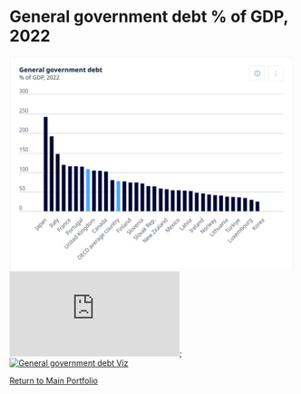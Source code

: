 # General government debt % of GDP, 2022
<img src="Government debt.jpg" width="500"/>



<iframe src="https://data-viewer.oecd.org?chartId=b4130eeb-a6a7-440b-91fc-8e02e55a6bb0" style="border: none"; allowfullscreen="true">;
  <a rel="noopener noreferrer" href="https://data-viewer.oecd.org?chartId=b4130eeb-a6a7-440b-91fc-8e02e55a6bb0" target="_blank">Dataflow</a>
</iframe>;

<div class='tableauPlaceholder' id='viz1725923321336' style='position: relative'><noscript><a href='#'><img alt='General government debt Viz ' src='https:&#47;&#47;public.tableau.com&#47;static&#47;images&#47;Ge&#47;General_government_debt_Viz&#47;GeneralgovernmentdebtViz&#47;1_rss.png' style='border: none' /></a></noscript><object class='tableauViz'  style='display:none;'><param name='host_url' value='https%3A%2F%2Fpublic.tableau.com%2F' /> <param name='embed_code_version' value='3' /> <param name='site_root' value='' /><param name='name' value='General_government_debt_Viz&#47;GeneralgovernmentdebtViz' /><param name='tabs' value='no' /><param name='toolbar' value='yes' /><param name='static_image' value='https:&#47;&#47;public.tableau.com&#47;static&#47;images&#47;Ge&#47;General_government_debt_Viz&#47;GeneralgovernmentdebtViz&#47;1.png' /> <param name='animate_transition' value='yes' /><param name='display_static_image' value='yes' /><param name='display_spinner' value='yes' /><param name='display_overlay' value='yes' /><param name='display_count' value='yes' /><param name='language' value='en-US' /><param name='filter' value='publish=yes' /></object></div>                

<script type='text/javascript'>
  var divElement = document.getElementById('viz1725923321336');
  var vizElement = divElement.getElementsByTagName('object')[0];
  vizElement.style.width='100%';vizElement.style.height=(divElement.offsetWidth*0.75)+'px';
  var scriptElement = document.createElement('script');
  scriptElement.src = 'https://public.tableau.com/javascripts/api/viz_v1.js';
  vizElement.parentNode.insertBefore(scriptElement, vizElement);
</script>


[Return to Main Portfolio](/README.md)
